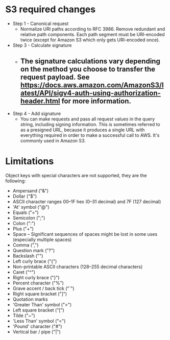 ﻿# S3 required changes

- Step 1 - Canonical request
  - Normalize URI paths according to RFC 3986. Remove redundant and relative path components. Each path segment must be URI-encoded twice (except for Amazon S3 which only gets URI-encoded once).
- Step 3 - Calculate signature
  - The signature calculations vary depending on the method you choose to transfer the request payload. See https://docs.aws.amazon.com/AmazonS3/latest/API/sigv4-auth-using-authorization-header.html for more information.
    - 
- Step 4 - Add signature
  - You can make requests and pass all request values in the query string, including signing information. This is sometimes referred to as a presigned URL, because it produces a single URL with everything required in order to make a successful call to AWS. It's commonly used in Amazon S3.



# Limitations

Object keys with special characters are not supported, they are the following:

- Ampersand ("&")
- Dollar ("$")
- ASCII character ranges 00–1F hex (0–31 decimal) and 7F (127 decimal)
- 'At' symbol ("@")
- Equals ("=")
- Semicolon (";")
- Colon (":")
- Plus ("+")
- Space – Significant sequences of spaces might be lost in some uses (especially multiple spaces)
- Comma (",")
- Question mark ("?")
- Backslash ("\")
- Left curly brace ("{")
- Non-printable ASCII characters (128–255 decimal characters)
- Caret ("^")
- Right curly brace ("}")
- Percent character ("%")
- Grave accent / back tick ("`")
- Right square bracket ("]")
- Quotation marks
- 'Greater Than' symbol (">")
- Left square bracket ("[")
- Tilde ("~")
- 'Less Than' symbol ("<")
- 'Pound' character ("#")
- Vertical bar / pipe ("|")
